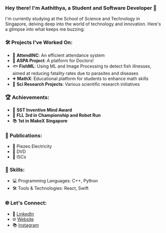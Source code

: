 ### Hey there! I'm Aathithya, a Student and Software Developer 🚀

I'm currently studying at the School of Science and Technology in Singapore, delving deep into the world of technology and innovation. Here's a glimpse into what keeps me buzzing:

### 🛠️ Projects I've Worked On:
- 📝 **AttendINC**: An efficient attendance system
- 🌱 **ASPA Project**: A platform for Doctors!
- 🐟 **FishML**: Using ML and Image Processing to detect fish illnesses, aimed at reducing fatality rates due to parasites and diseases
- ➕ **MathX**: Educational platform for students to enhance math skills
- 🔬 **Sci Research Projects**: Various scientific research initiatives

### 🏆 Achievements:
- 🥇 **SST Inventive Mind Award**
- 🚀 **FLL 3rd in Championship and Robot Run**
- 📚 **1st in MakeX Singapore**

### 📰 Publications:
- 📝 Piezeo Electricity 
- 📝 DVD
- 📝 ISCs

### 🌟 Skills:
- 💻 Programming Languages: C++, Python
- 🛠️ Tools & Technologies: React, Swift

### 🌐 Let's Connect:
- 📌 [LinkedIn](https://www.linkedin.com/in/aathithya-j)
- 🌐 [Website](https://aathithya.vercel.app)
- 📚 [Instagram](https://www.instagram.com/aathithya.j/)
